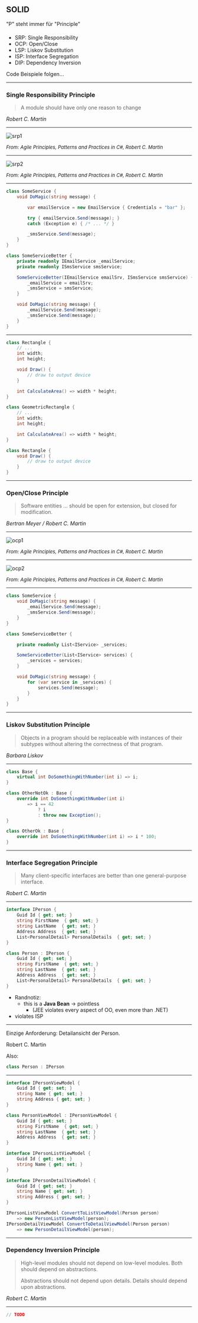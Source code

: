 ## SOLID

<div class="background-info" style="margin-bottom: 20px;">"P" steht immer für "Principle"</div>

- SRP: Single Responsibility <!-- .element: class="fragment" data-fragment-index="0" -->
- OCP: Open/Close <!-- .element: class="fragment" data-fragment-index="1" -->
- LSP: Liskov Substitution <!-- .element: class="fragment" data-fragment-index="2" -->
- ISP: Interface Segregation <!-- .element: class="fragment" data-fragment-index="3" -->
- DIP: Dependency Inversion <!-- .element: class="fragment" data-fragment-index="4" -->

Code Beispiele folgen...

---

### Single Responsibility Principle

> A module should have only one reason to change

<cite>Robert C. Martin</cite>

----

![srp1](images/clean-code-01_srp1.png)

<cite style="font-size: small">From: Agile Principles, Patterns and Practices in C#, Robert C. Martin</cite>

----

![srp2](images/clean-code-01_srp2.png)

<cite style="font-size: small">From: Agile Principles, Patterns and Practices in C#, Robert C. Martin</cite>

----

```csharp
class SomeService {
    void DoMagic(string message) {

        var emailService = new EmailService { Credentials = "bar" };

        try { emailService.Send(message); } 
        catch (Exception e) { /* ... */ }

        _smsService.Send(message);
    }
}
```

```csharp
class SomeServiceBetter {
    private readonly IEmailService _emailService;
    private readonly ISmsService smsService;

    SomeServiceBetter(IEmailService emailSrv, ISmsService smsService) {
        _emailService = emailSrv;
        _smsService = smsService;
    }

    void DoMagic(string message) {
        _emailService.Send(message);
        _smsService.Send(message);
    }
}
```

----

```csharp
class Rectangle {
    // ...
    int width;
    int height;

    void Draw() {
        // draw to output device
    }

    int CalculateArea() => width * height;
}
```

```csharp
class GeometricRectangle {
    // ...
    int width;
    int height;

    int CalculateArea() => width * height;
}

class Rectangle {
    void Draw() {
        // draw to output device
    }
}
```

---

### Open/Close Principle

> Software entities ... should be open for extension, but closed for modification.

<cite>Bertran Meyer / Robert C. Martin</cite>

----

![ocp1](images/clean-code-01_ocp1.png)

<cite style="font-size: small">From: Agile Principles, Patterns and Practices in C#, Robert C. Martin</cite>

----

![ocp2](images/clean-code-01_ocp2.png)

<cite style="font-size: small">From: Agile Principles, Patterns and Practices in C#, Robert C. Martin</cite>

----

```csharp
class SomeService {
    void DoMagic(string message) {
        _emailService.Send(message);
        _smsService.Send(message);
    }
}
```

```csharp
class SomeServiceBetter {

    private readonly List<IService> _services;

    SomeServiceBetter(List<IService> services) {
        _services = services;
    }

    void DoMagic(string message) {
        for (var service in _services) {
            services.Send(message);
        }
    }
}
```

---

### Liskov Substitution Principle

> Objects in a program should be replaceable with instances of their subtypes without altering the correctness of that program.

<cite>Barbara Liskov</cite>

----

```csharp
class Base {
    virtual int DoSomethingWithNumber(int i) => i;
}

class OtherNotOk : Base {
    override int DoSomethingWithNumber(int i) 
        => i == 42
            ? i
            : throw new Exception();
}

class OtherOk : Base {
    override int DoSomethingWithNumber(int i) => i * 100;
}
```

---

### Interface Segregation Principle

> Many client-specific interfaces are better than one general-purpose interface.

<cite>Robert C. Martin</cite>

----

```csharp
interface IPerson {
    Guid Id { get; set; }
    string FirstName  { get; set; }
    string LastName  { get; set; }
    Address Address  { get; set; }
    List<PersonalDetail> PersonalDetails  { get; set; }
}

class Person : IPerson {
    Guid Id { get; set; }
    string FirstName  { get; set; }
    string LastName  { get; set; }
    Address Address  { get; set; }
    List<PersonalDetail> PersonalDetails  { get; set; }
}
```

- Randnotiz: <!-- .element: class="fragment" data-fragment-index="1" -->
  - this is a **Java Bean** -> pointless <!-- .element: class="fragment" data-fragment-index="1" -->
    - (JEE violates   every aspect of OO, even more than .NET) <!-- .element: class="fragment" data-fragment-index="1" -->
- violates ISP <!-- .element: class="fragment" data-fragment-index="1" -->

----

Einzige Anforderung: Detailansicht der Person.

Robert C. Martin

Also:

```csharp
class Person : IPerson
```

----

```csharp
interface IPersonViewModel {
    Guid Id { get; set; }
    string Name { get; set; }
    string Address { get; set; }
}

class PersonViewModel : IPersonViewModel {
    Guid Id { get; set; }
    string FirstName  { get; set; }
    string LastName  { get; set; }
    Address Address  { get; set; }
}

interface IPersonListViewModel {
    Guid Id { get; set; }
    string Name { get; set; }
}

interface IPersonDetailViewModel {
    Guid Id { get; set; }
    string Name { get; set; }
    string Address { get; set; }
}
```

```csharp
IPersonListViewModel ConvertToListViewModel(Person person) 
    => new PersonListViewModel(person);
IPersonDetailViewModel ConvertToDetailViewModel(Person person) 
    => new PersonDetailViewModel(person);
```

---

### Dependency Inversion Principle

> High-level modules should not depend on low-level modules. Both should depend on abstractions.
> 
> Abstractions should not depend upon details. Details should depend upon abstractions.

<cite>Robert C. Martin</cite>

 ----

 ```csharp
// TODO
 ```
